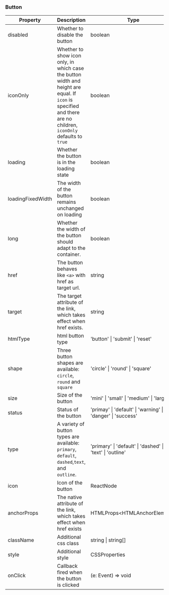### Button

|Property|Description|Type|DefaultValue|
|---|---|---|---|
|disabled|Whether to disable the button|boolean |`-`|
|iconOnly|Whether to show icon only, in which case the button width and height are equal. If `icon` is specified and there are no children, `iconOnly` defaults to `true`|boolean |`-`|
|loading|Whether the button is in the loading state|boolean |`-`|
|loadingFixedWidth|The width of the button remains unchanged on loading|boolean |`-`|
|long|Whether the width of the button should adapt to the container.|boolean |`-`|
|href|The button behaves like `<a>` with href as target url.|string |`-`|
|target|The target attribute of the link, which takes effect when href exists.|string |`-`|
|htmlType|html button type|'button' \| 'submit' \| 'reset' |`button`|
|shape|Three button shapes are available: `circle`, `round` and `square`|'circle' \| 'round' \| 'square' |`square`|
|size|Size of the button|'mini' \| 'small' \| 'medium' \| 'large' |`medium`|
|status|Status of the button|'primay'  \| 'default' \| 'warning' \| 'danger' \| 'success' |`-`|
|type|A variety of button types are available: `primary`, `default`, `dashed`,`text`, and `outline`.|'primary' \| 'default' \| 'dashed' \| 'text' \| 'outline' |`default`|
|icon|Icon of the button|ReactNode |`-`|
|anchorProps|The native attribute of the link, which takes effect when href exists|HTMLProps&lt;HTMLAnchorElement&gt; |`-`|
|className|Additional css class|string \| string[] |`-`|
|style|Additional style|CSSProperties |`-`|
|onClick|Callback fired when the button is clicked|(e: Event) => void |`-`|